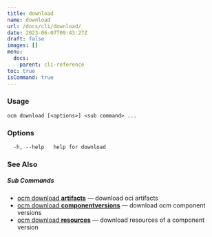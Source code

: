 ```yaml
---
title: download
name: download
url: /docs/cli/download/
date: 2023-06-07T09:43:27Z
draft: false
images: []
menu:
  docs:
    parent: cli-reference
toc: true
isCommand: true
---
```

### Usage

```
ocm download [<options>] <sub command> ...
```

### Options

```
  -h, --help   help for download
```

### See Also



##### Sub Commands

* [ocm download <b>artifacts</b>](/docs/cli/download/artifacts)	 &mdash; download oci artifacts
* [ocm download <b>componentversions</b>](/docs/cli/download/componentversions)	 &mdash; download ocm component versions
* [ocm download <b>resources</b>](/docs/cli/download/resources)	 &mdash; download resources of a component version

